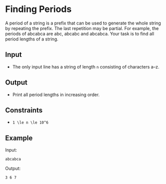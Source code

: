 # Finding Periods 

A period of a string is a prefix that can be used to generate the whole string by repeating the prefix. The last repetition may be partial. For example, the periods of abcabca are abc, abcabc and abcabca.
Your task is to find all period lengths of a string.
## Input
- The only input line has a string of length ```n``` consisting of characters a–z.
## Output
- Print all period lengths in increasing order.
## Constraints

- ```1 \le n \le 10^6```

## Example
Input:
```
abcabca
```

Output:
```
3 6 7
```
